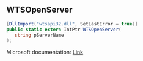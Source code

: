 ## WTSOpenServer

```csharp
[DllImport("wtsapi32.dll", SetLastError = true)]
public static extern IntPtr WTSOpenServer(
   string pServerName
);
```

Microsoft documentation: [Link](https://docs.microsoft.com/en-us/windows/win32/api/wtsapi32/nf-wtsapi32-wtsopenservera)
